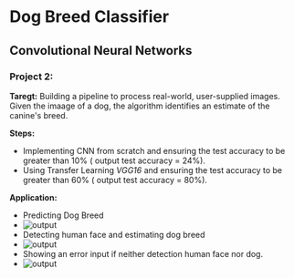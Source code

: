 # Dog Breed Classifier
## Convolutional Neural Networks
### Project 2:
**Taregt:**
Building a pipeline to process real-world, user-supplied images. Given the imaage of a dog, the algorithm identifies an estimate of the canine's breed.

**Steps:**
- Implementing CNN from scratch and ensuring the test accuracy to be greater than 10% ( output test accuracy = 24%).
- Using Transfer Learning _VGG16_ and ensuring the test accuracy to be greater than 60% ( output test accuracy = 80%).

**Application:**
- Predicting Dog Breed
- ![output](https://github.com/Yasmin-Hesham/Deep-Learning-Udacity-Nanodegree/blob/master/project2/sample_output/dog.PNG)
- Detecting human face and estimating dog breed
- ![output](https://github.com/Yasmin-Hesham/Deep-Learning-Udacity-Nanodegree/blob/master/project2/sample_output/human.PNG)
- Showing an error input if neither detection human face nor dog.
- ![output](https://github.com/Yasmin-Hesham/Deep-Learning-Udacity-Nanodegree/blob/master/project2/sample_output/cat.PNG)
